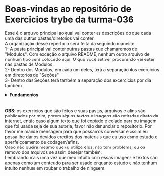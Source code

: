 # Boas-vindas ao repositório de Exercicios trybe da turma-036

Esse é o arquivo principal ao qual vai conter as descrições do que cada uma das outras pastas/diretorios vai conter. <br>
A organização desse repertorio será feita da seguindo maneira:<br>
1- A pasta principal vai conter outras pastas que chamaremos de "Modulos". Com exceção o arquivo README, nenhum outro arquivo de nenhum tipo será colocado aqui. O que você estiver procurando vai estar nas pastas de Modulos <br>
2- Dentro dos Modulos, em cada um deles, terá a separação dos exercicios em diretorios de "Seções"<br> 
3- Dentro das Seções terá também a separação dos excercicios por dia também <br>

<details>
  <summary><strong>Fundamentos</strong></summary><br />
  <P>O Primeiro módulo com exercicios simples feitos para nos preparar para os módulos de front-end e back-end.<br>
     A primeira seção inteira é baseada apenas em Unix/shell, Git também será importante para guardar de maneira eficiente e segura os versionamentos de cada um dos excercicios. <br>
     Em seguida, já com inicio em desenvolvimento web, os exercicios da seção 2 já estaram usando HTML, combinado com CSS e só depois disso no modulo 3 que usaremos JavaScript para criar 
     comportamentos mais customizados. <br>
     É também no modulo 3 que os exercicios passaram a usaram HTML mais optimizado e CSS de forma mais elegante e eficiente.<br>
     Por fim, os exercicios da seção 4 usaram JavaScript integralmente, incluindo HOF, código assíncrono, testes unitários e outros recursos avançados que serão introduzidos com o passar dos 
     exercicios do dia.<br>
     Com isso tudo aprendido e dominado passaremos então para o segundo periodo que vai conter mais 3 modulos onde tudo que foi aprendido será mais aprofundado, alem de introduzir novos conceitos 
     e ferramentas a fim de deixar uma base bem solida antes de passar para o front-end/back-end.
  </p> 
</details>
<br>
<br>
<b>OBS</b>: os exercicios que são feitos e suas pastas, arquivos e afins são publicados por mim, porem alguns textos e imagens são retiradas direto da internet, então caso algum texto que foi copiado e colado para ou imagem que foi usada seja de sua autoria, favor não denunciar o repositorio. Por favor me mande mensagem para que possamos conversar e assim eu possa lhe dar os devidos creditos dos materiais que eu uso como estudo e aperfeiçoamento de codagem/afins.<br> 
Caso não queira mesmo que eu utilize eles, não tem problema, eu os removo dos arquivos se assim desejar também.<br> 
Lembrando mais uma vez que meu intuito com essas imagens e textos são apenas como um conteudo para ser usado enquanto estudo e não tenhum intuito nenhum em roubar o trabalho de ninguem.<br>
<br>
